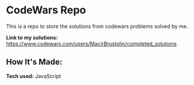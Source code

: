 # CodeWars Repo
This is a repo to store the solutions from codewars problems solved by me.

**Link to my solutions:** https://www.codewars.com/users/MacirBrustolin/completed_solutions


## How It's Made:

**Tech used:** JavaScript



